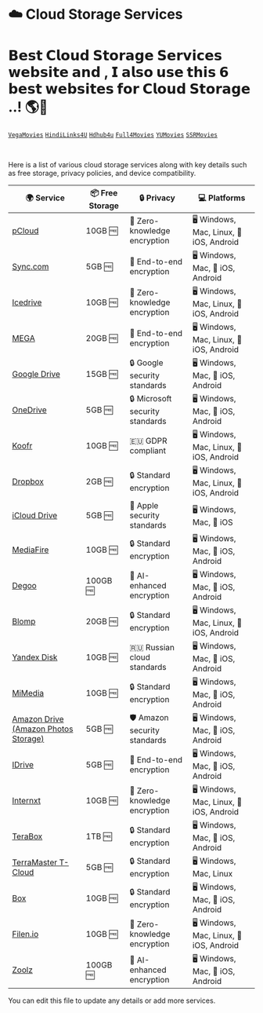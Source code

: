 # ☁️ Cloud Storage Services

# 𝗕𝗲𝘀𝘁 𝗖𝗹𝗼𝘂𝗱 𝗦𝘁𝗼𝗿𝗮𝗴𝗲 𝗦𝗲𝗿𝘃𝗶𝗰𝗲𝘀 𝘄𝗲𝗯𝘀𝗶𝘁𝗲 𝗮𝗻𝗱 , 𝗜 𝗮𝗹𝘀𝗼 𝘂𝘀𝗲 𝘁𝗵𝗶𝘀 𝟲 𝗯𝗲𝘀𝘁 𝘄𝗲𝗯𝘀𝗶𝘁𝗲𝘀 𝗳𝗼𝗿 𝗖𝗹𝗼𝘂𝗱 𝗦𝘁𝗼𝗿𝗮𝗴𝗲 ..! 🌎💖
[`VegaMovies`](https://vegamovies.phd/)
[`HindiLinks4U`](https://hindilinks4u.express/)
[`Hdhub4u`](https://hdhub4u.spa/)
[`Full4Movies`](https://www.full4movies.food/)
[`YUMovies`](https://Yupmovie.com)
[`SSRMovies`](https://ssrmovies.wf/)

<br>

Here is a list of various cloud storage services along with key details such as free storage, privacy policies, and device compatibility.

| 🌍 Service | 📦 Free Storage | 🔒 Privacy | 💻 Platforms |
|------------|---------------|------------|--------------|
| [pCloud](https://www.pcloud.com) | 10GB 🆓 | 🔐 Zero-knowledge encryption | 🖥️ Windows, Mac, Linux, 📱 iOS, Android |
| [Sync.com](https://www.sync.com) | 5GB 🆓 | 🔐 End-to-end encryption | 🖥️ Windows, Mac, 📱 iOS, Android |
| [Icedrive](https://www.icedrive.net) | 10GB 🆓 | 🔐 Zero-knowledge encryption | 🖥️ Windows, Mac, Linux, 📱 iOS, Android |
| [MEGA](https://mega.io) | 20GB 🆓 | 🔐 End-to-end encryption | 🖥️ Windows, Mac, Linux, 📱 iOS, Android |
| [Google Drive](https://www.google.com/drive/) | 15GB 🆓 | 🔒 Google security standards | 🖥️ Windows, Mac, 📱 iOS, Android |
| [OneDrive](https://www.microsoft.com/en-us/microsoft-365/onedrive/online-cloud-storage) | 5GB 🆓 | 🔒 Microsoft security standards | 🖥️ Windows, Mac, 📱 iOS, Android |
| [Koofr](https://koofr.eu) | 10GB 🆓 | 🇪🇺 GDPR compliant | 🖥️ Windows, Mac, Linux, 📱 iOS, Android |
| [Dropbox](https://www.dropbox.com) | 2GB 🆓 | 🔒 Standard encryption | 🖥️ Windows, Mac, Linux, 📱 iOS, Android |
| [iCloud Drive](https://www.icloud.com) | 5GB 🆓 | 🍏 Apple security standards | 🖥️ Windows, Mac, 📱 iOS |
| [MediaFire](https://www.mediafire.com) | 10GB 🆓 | 🔒 Standard encryption | 🖥️ Windows, Mac, 📱 iOS, Android |
| [Degoo](https://degoo.com) | 100GB 🆓 | 🤖 AI-enhanced encryption | 🖥️ Windows, Mac, 📱 iOS, Android |
| [Blomp](https://www.blomp.com) | 20GB 🆓 | 🔒 Standard encryption | 🖥️ Windows, Mac, Linux, 📱 iOS, Android |
| [Yandex Disk](https://disk.yandex.com) | 10GB 🆓 | 🇷🇺 Russian cloud standards | 🖥️ Windows, Mac, 📱 iOS, Android |
| [MiMedia](https://www.mimedia.com) | 10GB 🆓 | 🔒 Standard encryption | 🖥️ Windows, Mac, 📱 iOS, Android |
| [Amazon Drive (Amazon Photos Storage)](https://www.amazon.com/photos) | 5GB 🆓 | 🛡️ Amazon security standards | 🖥️ Windows, Mac, 📱 iOS, Android |
| [IDrive](https://www.idrive.com) | 5GB 🆓 | 🔐 End-to-end encryption | 🖥️ Windows, Mac, 📱 iOS, Android |
| [Internxt](https://internxt.com) | 10GB 🆓 | 🔐 Zero-knowledge encryption | 🖥️ Windows, Mac, Linux, 📱 iOS, Android |
| [TeraBox](https://www.terabox.com) | 1TB 🆓 | 🔒 Standard encryption | 🖥️ Windows, Mac, 📱 iOS, Android |
| [TerraMaster T-Cloud](https://www.terra-master.com) | 5GB 🆓 | 🔒 Standard encryption | 🖥️ Windows, Mac, Linux |
| [Box](https://www.box.com) | 10GB 🆓 | 🔒 Standard encryption | 🖥️ Windows, Mac, 📱 iOS, Android |
| [Filen.io](https://filen.io) | 10GB 🆓 | 🔐 Zero-knowledge encryption | 🖥️ Windows, Mac, Linux, 📱 iOS, Android |
| [Zoolz](https://www.zoolz.com) | 100GB 🆓 | 🤖 AI-enhanced encryption | 🖥️ Windows, Mac, 📱 iOS, Android |

You can edit this file to update any details or add more services.
